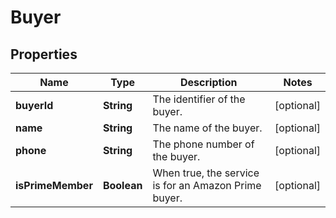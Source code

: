 # Buyer

## Properties
Name | Type | Description | Notes
------------ | ------------- | ------------- | -------------
**buyerId** | **String** | The identifier of the buyer. |  [optional]
**name** | **String** | The name of the buyer. |  [optional]
**phone** | **String** | The phone number of the buyer. |  [optional]
**isPrimeMember** | **Boolean** | When true, the service is for an Amazon Prime buyer. |  [optional]
